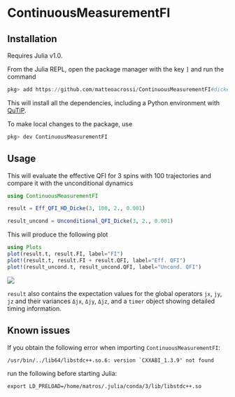 # ContinuousMeasurementFI

## Installation

Requires Julia v1.0.

From the Julia REPL, open the package manager with the key `]` and run the command

```julia
pkg> add https://github.com/matteoacrossi/ContinuousMeasurementFI#dicke
```

This will install all the dependencies, including a Python environment with [QuTiP](http://www.qutip.org).

To make local changes to the package, use

```julia
pkg> dev ContinuousMeasurementFI
```

## Usage

This will evaluate the effective QFI for 3 spins with 100 trajectories and compare it with the unconditional dynamics

```julia
using ContinuousMeasurementFI

result = Eff_QFI_HD_Dicke(3, 100, 2., 0.001)

result_uncond = Unconditional_QFI_Dicke(3, 2., 0.001)
```

This will produce the following plot
```julia
using Plots
plot(result.t, result.FI, label="FI")
plot!(result.t, result.FI + result.QFI, label="Eff. QFI")
plot!(result_uncond.t, result_uncond.QFI, label="Uncond. QFI")
```

![](readme.png)


`result` also contains the expectation values for the global operators `jx`, `jy`, `jz` and their variances `Δjx`, `Δjy`, `Δjz`,
and a `timer` object showing detailed timing information.

## Known issues
If you obtain the following error when importing `ContinuousMeasurementFI`:

    /usr/bin/../lib64/libstdc++.so.6: version `CXXABI_1.3.9' not found 
    
run the following before starting Julia:

    export LD_PRELOAD=/home/matros/.julia/conda/3/lib/libstdc++.so
